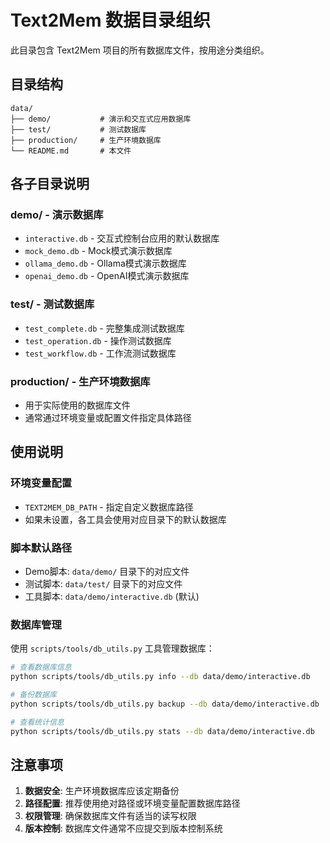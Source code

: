# Text2Mem 数据目录组织

此目录包含 Text2Mem 项目的所有数据库文件，按用途分类组织。

## 目录结构

```
data/
├── demo/           # 演示和交互式应用数据库
├── test/           # 测试数据库
├── production/     # 生产环境数据库
└── README.md       # 本文件
```

## 各子目录说明

### demo/ - 演示数据库
- `interactive.db` - 交互式控制台应用的默认数据库
- `mock_demo.db` - Mock模式演示数据库
- `ollama_demo.db` - Ollama模式演示数据库  
- `openai_demo.db` - OpenAI模式演示数据库

### test/ - 测试数据库
- `test_complete.db` - 完整集成测试数据库
- `test_operation.db` - 操作测试数据库
- `test_workflow.db` - 工作流测试数据库

### production/ - 生产环境数据库
- 用于实际使用的数据库文件
- 通常通过环境变量或配置文件指定具体路径

## 使用说明

### 环境变量配置
- `TEXT2MEM_DB_PATH` - 指定自定义数据库路径
- 如果未设置，各工具会使用对应目录下的默认数据库

### 脚本默认路径
- Demo脚本: `data/demo/` 目录下的对应文件
- 测试脚本: `data/test/` 目录下的对应文件
- 工具脚本: `data/demo/interactive.db` (默认)

### 数据库管理
使用 `scripts/tools/db_utils.py` 工具管理数据库：
```bash
# 查看数据库信息
python scripts/tools/db_utils.py info --db data/demo/interactive.db

# 备份数据库
python scripts/tools/db_utils.py backup --db data/demo/interactive.db

# 查看统计信息
python scripts/tools/db_utils.py stats --db data/demo/interactive.db
```

## 注意事项

1. **数据安全**: 生产环境数据库应该定期备份
2. **路径配置**: 推荐使用绝对路径或环境变量配置数据库路径
3. **权限管理**: 确保数据库文件有适当的读写权限
4. **版本控制**: 数据库文件通常不应提交到版本控制系统
